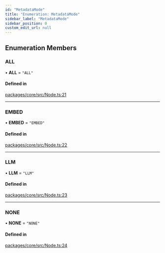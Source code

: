```yaml
---
id: "MetadataMode"
title: "Enumeration: MetadataMode"
sidebar_label: "MetadataMode"
sidebar_position: 0
custom_edit_url: null
---
```


## Enumeration Members

### ALL

• **ALL** = `"ALL"`

#### Defined in

[packages/core/src/Node.ts:21](https://github.com/run-llama/LlamaIndexTS/blob/3552de1/packages/core/src/Node.ts#L21)

---

### EMBED

• **EMBED** = `"EMBED"`

#### Defined in

[packages/core/src/Node.ts:22](https://github.com/run-llama/LlamaIndexTS/blob/3552de1/packages/core/src/Node.ts#L22)

---

### LLM

• **LLM** = `"LLM"`

#### Defined in

[packages/core/src/Node.ts:23](https://github.com/run-llama/LlamaIndexTS/blob/3552de1/packages/core/src/Node.ts#L23)

---

### NONE

• **NONE** = `"NONE"`

#### Defined in

[packages/core/src/Node.ts:24](https://github.com/run-llama/LlamaIndexTS/blob/3552de1/packages/core/src/Node.ts#L24)

